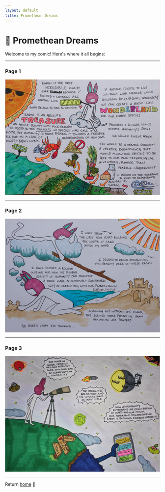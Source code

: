 ```yaml
---
layout: default
title: Promethean Dreams
---
```


# 🌌 Promethean Dreams

Welcome to my comic! Here's where it all begins:

---

### Page 1  
![Page 1](/img/pg1.JPG)

---

### Page 2  
![Page 2](/img/pg2.JPG)

---

### Page 3  
![Page 3](/img/pg3.JPG)

---

Return [home](/) 🌱
